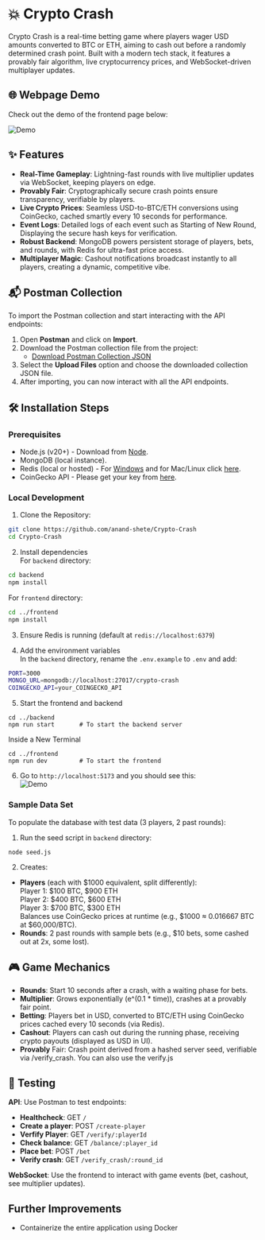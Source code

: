 # 💥 Crypto Crash

Crypto Crash is a real-time betting game where players wager USD amounts converted to BTC or ETH, aiming to cash out before a randomly determined crash point. Built with a modern tech stack, it features a provably fair algorithm, live cryptocurrency prices, and WebSocket-driven multiplayer updates.

## 🌐 Webpage Demo

Check out the demo of the frontend page below:

![Demo](https://i.imgur.com/Pt5Xq5b.png)

## ✨ Features

- **Real-Time Gameplay**: Lightning-fast rounds with live multiplier updates via WebSocket, keeping players on edge.
- **Provably Fair**: Cryptographically secure crash points ensure transparency, verifiable by players.
- **Live Crypto Prices**: Seamless USD-to-BTC/ETH conversions using CoinGecko, cached smartly every 10 seconds for performance.
- **Event Logs**: Detailed logs of each event such as Starting of New Round, Displaying the secure hash keys for verification.
- **Robust Backend**: MongoDB powers persistent storage of players, bets, and rounds, with Redis for ultra-fast price access.
- **Multiplayer Magic**: Cashout notifications broadcast instantly to all players, creating a dynamic, competitive vibe.

## 📬 Postman Collection

To import the Postman collection and start interacting with the API endpoints:

1. Open **Postman** and click on **Import**.
2. Download the Postman collection file from the project:
   - [Download Postman Collection JSON](./backend/postman.json)
3. Select the **Upload Files** option and choose the downloaded collection JSON file.
4. After importing, you can now interact with all the API endpoints.

## 🛠️ Installation Steps

### Prerequisites

- Node.js (v20+) - Download from [Node](https://nodejs.org/en/download).
- MongoDB (local instance).
- Redis (local or hosted) - For [Windows](https://redis.io/docs/latest/operate/oss_and_stack/install/archive/install-redis/install-redis-on-windows/) and for Mac/Linux click [here](https://redis.io/docs/latest/operate/oss_and_stack/install/install-stack/).
- CoinGecko API - Please get your key from [here](https://docs.coingecko.com/reference/setting-up-your-api-key).

### Local Development

1. Clone the Repository:

```bash
git clone https://github.com/anand-shete/Crypto-Crash
cd Crypto-Crash
```

2. Install dependencies  
   For `backend` directory:

```bash
cd backend
npm install
```

For `frontend` directory:

```bash
cd ../frontend
npm install
```

3. Ensure Redis is running (default at `redis://localhost:6379`)

4. Add the environment variables  
   In the `backend` directory, rename the `.env.example` to `.env` and add:

```bash
PORT=3000
MONGO_URL=mongodb://localhost:27017/crypto-crash
COINGECKO_API=your_COINGECKO_API
```

5. Start the frontend and backend

```
cd ../backend
npm run start       # To start the backend server
```

Inside a New Terminal

```
cd ../frontend
npm run dev         # To start the frontend
```

6. Go to `http://localhost:5173` and you should see this:  
   ![Demo](https://i.imgur.com/Pt5Xq5b.png)

### Sample Data Set

To populate the database with test data (3 players, 2 past rounds):

1. Run the seed script in `backend` directory:

```
node seed.js
```

2. Creates:

- **Players** (each with \$1000 equivalent, split differently):  
  Player 1: \$100 BTC, \$900 ETH  
  Player 2: \$400 BTC, \$600 ETH  
  Player 3: \$700 BTC, \$300 ETH  
  Balances use CoinGecko prices at runtime (e.g., \$1000 ≈ 0.016667 BTC at \$60,000/BTC).
- **Rounds**: 2 past rounds with sample bets (e.g., \$10 bets, some cashed out at 2x, some lost).

## 🎮 Game Mechanics

- **Rounds**: Start 10 seconds after a crash, with a waiting phase for bets.
- **Multiplier**: Grows exponentially (e^(0.1 \* time)), crashes at a provably fair point.
- **Betting**: Players bet in USD, converted to BTC/ETH using CoinGecko prices cached every 10 seconds (via Redis).
- **Cashout**: Players can cash out during the running phase, receiving crypto payouts (displayed as USD in UI).
- **Provably** Fair: Crash point derived from a hashed server seed, verifiable via /verify_crash. You can also use the verify.js

## 🧪 Testing

**API**: Use Postman to test endpoints:

- **Healthcheck**: GET `/`
- **Create a player**: POST `/create-player`
- **Verfify Player**: GET `/verify/:playerId`
- **Check balance**: GET `/balance/:player_id`
- **Place bet**: POST `/bet`
- **Verify crash**: GET `/verify_crash/:round_id`

**WebSocket**: Use the frontend to interact with game events (bet, cashout, see multiplier updates).

## Further Improvements

- Containerize the entire application using Docker
